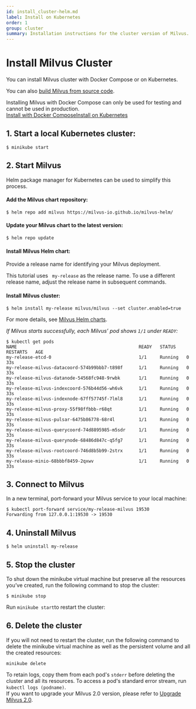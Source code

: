 ```yaml
---
id: install_cluster-helm.md
label: Install on Kubernetes
order: 1
group: cluster
summary: Installation instructions for the cluster version of Milvus.
---
```


# Install Milvus Cluster

You can install Milvus cluster with Docker Compose or on Kubernetes.

You can also [build Milvus from source code](https://github.com/milvus-io/milvus#to-start-developing-milvus).

<div class="alert note">
Installing Milvus with Docker Compose can only be used for testing and cannot be used in production.
</div>

<div class="tab-wrapper"><a href="install_cluster-docker.md" class=''>Install with Docker Compose</a><a href="install_cluster-helm.md" class='active '>Install on Kubernetes</a></div>


## 1. Start a local Kubernetes cluster:
```
$ minikube start
```

## 2. Start Milvus
<div class="alert note">
Helm package manager for Kubernetes can be used to simplify this process.
</div>

#### Add the Milvus chart repository:
```
$ helm repo add milvus https://milvus-io.github.io/milvus-helm/
```

#### Update your Milvus chart to the latest version: 
```
$ helm repo update
```

#### Install Milvus Helm chart:
Provide a release name for identifying your Milvus deployment.

<div class="alert note">
This tutorial uses <code> my-release</code> as the release name. To use a different release name, adjust the release name in subsequent commands.
</div>

#### Install Milvus cluster:
```
$ helm install my-release milvus/milvus --set cluster.enabled=true
```
<div class="alert note"> 
For more details, see <a href="https://artifacthub.io/packages/helm/milvus/milvus">Milvus Helm charts</a>.
</div>

*If Milvus starts successfully, each Milvus’ pod shows `1/1` under `READY`:*
```
$ kubectl get pods
NAME                                              READY   STATUS    RESTARTS   AGE
my-release-etcd-0                                 1/1     Running   0          33s
my-release-milvus-datacoord-574b99bbb7-t898f      1/1     Running   0          33s
my-release-milvus-datanode-54568fc948-9rwbk       1/1     Running   0          33s
my-release-milvus-indexcoord-576b44d56-wh6vk      1/1     Running   0          33s
my-release-milvus-indexnode-67ff57745f-7lml8      1/1     Running   0          33s
my-release-milvus-proxy-55f98ffbbb-r68qt          1/1     Running   0          33s
my-release-milvus-pulsar-6475b86778-68r4l         1/1     Running   0          33s
my-release-milvus-querycoord-74d8895985-m5sdr     1/1     Running   0          33s
my-release-milvus-querynode-68486d847c-q5fg7      1/1     Running   0          33s
my-release-milvus-rootcoord-746d8b5b99-2strx      1/1     Running   0          33s
my-release-minio-68bbbf8459-2qxwv                 1/1     Running   0          33s
```

## 3. Connect to Milvus
In a new terminal, port-forward your Milvus service to your local machine:
```
$ kubectl port-forward service/my-release-milvus 19530
Forwarding from 127.0.0.1:19530 -> 19530
```

## 4. Uninstall Milvus
```
$ helm uninstall my-release
```

## 5. Stop the cluster
To shut down the minikube virtual machine but preserve all the resources you’ve created, run the following command to stop the cluster:
```
$ minikube stop
```
<div class="alert note">
Run <code>minikube start</code>to restart the cluster:
</div>

## 6. Delete the cluster
If you will not need to restart the cluster, run the following command to delete the minikube virtual machine as well as the persistent volume and all the created resources:
```
minikube delete
```

<div class="alert note">
To retain logs,  copy them from each pod's <code>stderr</code> before deleting the cluster and all its resources. To access a pod's standard error stream, run <code>kubectl logs (podname)</code>.


</br>

<div class="alert note">
If you want to upgrade your Milvus 2.0 version, please refer to <a href="upgrade.md">Upgrade Milvus 2.0</a>.
</div>
